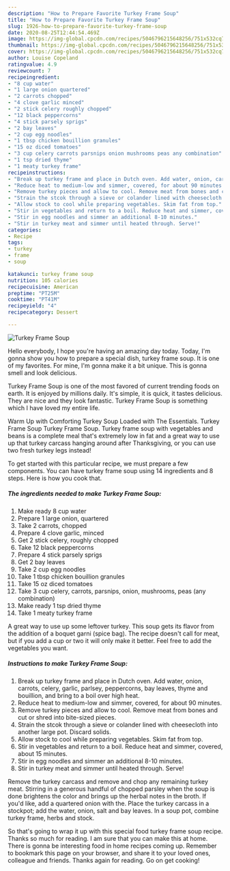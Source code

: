 ```yaml
---
description: "How to Prepare Favorite Turkey Frame Soup"
title: "How to Prepare Favorite Turkey Frame Soup"
slug: 1926-how-to-prepare-favorite-turkey-frame-soup
date: 2020-08-25T12:44:54.469Z
image: https://img-global.cpcdn.com/recipes/5046796215648256/751x532cq70/turkey-frame-soup-recipe-main-photo.jpg
thumbnail: https://img-global.cpcdn.com/recipes/5046796215648256/751x532cq70/turkey-frame-soup-recipe-main-photo.jpg
cover: https://img-global.cpcdn.com/recipes/5046796215648256/751x532cq70/turkey-frame-soup-recipe-main-photo.jpg
author: Louise Copeland
ratingvalue: 4.9
reviewcount: 7
recipeingredient:
- "8 cup water"
- "1 large onion quartered"
- "2 carrots chopped"
- "4 clove garlic minced"
- "2 stick celery roughly chopped"
- "12 black peppercorns"
- "4 stick parsely sprigs"
- "2 bay leaves"
- "2 cup egg noodles"
- "1 tbsp chicken bouillion granules"
- "15 oz diced tomatoes"
- "3 cup celery carrots parsnips onion mushrooms peas any combination"
- "1 tsp dried thyme"
- "1 meaty turkey frame"
recipeinstructions:
- "Break up turkey frame and place in Dutch oven. Add water, onion, carrots, celery, garlic, parlsey, peppercorns, bay leaves, thyme and bouillion, and bring to a boil over high heat."
- "Reduce heat to medium-low and simmer, covered, for about 90 minutes."
- "Remove turkey pieces and allow to cool. Remove meat from bones and cut or shred into bite-sized pieces."
- "Strain the stcok through a sieve or colander lined with cheesecloth into another large pot. Discard solids."
- "Allow stock to cool while preparing vegetables. Skim fat from top."
- "Stir in vegetables and return to a boil. Reduce heat and simmer, covered, about 15 minutes."
- "Stir in egg noodles and simmer an additional 8-10 minutes."
- "Stir in turkey meat and simmer until heated through. Serve!"
categories:
- Recipe
tags:
- turkey
- frame
- soup

katakunci: turkey frame soup 
nutrition: 105 calories
recipecuisine: American
preptime: "PT25M"
cooktime: "PT41M"
recipeyield: "4"
recipecategory: Dessert

---
```



![Turkey Frame Soup](https://img-global.cpcdn.com/recipes/5046796215648256/751x532cq70/turkey-frame-soup-recipe-main-photo.jpg)

Hello everybody, I hope you're having an amazing day today. Today, I'm gonna show you how to prepare a special dish, turkey frame soup. It is one of my favorites. For mine, I'm gonna make it a bit unique. This is gonna smell and look delicious.

Turkey Frame Soup is one of the most favored of current trending foods on earth. It is enjoyed by millions daily. It's simple, it is quick, it tastes delicious. They are nice and they look fantastic. Turkey Frame Soup is something which I have loved my entire life.

Warm Up with Comforting Turkey Soup Loaded with The Essentials. Turkey Frame Soup Turkey Frame Soup. Turkey frame soup with vegetables and beans is a complete meal that&#39;s extremely low in fat and a great way to use up that turkey carcass hanging around after Thanksgiving, or you can use two fresh turkey legs instead!


To get started with this particular recipe, we must prepare a few components. You can have turkey frame soup using 14 ingredients and 8 steps. Here is how you cook that.

<!--inarticleads1-->

##### The ingredients needed to make Turkey Frame Soup:

1. Make ready 8 cup water
1. Prepare 1 large onion, quartered
1. Take 2 carrots, chopped
1. Prepare 4 clove garlic, minced
1. Get 2 stick celery, roughly chopped
1. Take 12 black peppercorns
1. Prepare 4 stick parsely sprigs
1. Get 2 bay leaves
1. Take 2 cup egg noodles
1. Take 1 tbsp chicken bouillion granules
1. Take 15 oz diced tomatoes
1. Take 3 cup celery, carrots, parsnips, onion, mushrooms, peas (any combination)
1. Make ready 1 tsp dried thyme
1. Take 1 meaty turkey frame


A great way to use up some leftover turkey. This soup gets its flavor from the addition of a boquet garni (spice bag). The recipe doesn&#39;t call for meat, but if you add a cup or two it will only make it better. Feel free to add the vegetables you want. 

<!--inarticleads2-->

##### Instructions to make Turkey Frame Soup:

1. Break up turkey frame and place in Dutch oven. Add water, onion, carrots, celery, garlic, parlsey, peppercorns, bay leaves, thyme and bouillion, and bring to a boil over high heat.
1. Reduce heat to medium-low and simmer, covered, for about 90 minutes.
1. Remove turkey pieces and allow to cool. Remove meat from bones and cut or shred into bite-sized pieces.
1. Strain the stcok through a sieve or colander lined with cheesecloth into another large pot. Discard solids.
1. Allow stock to cool while preparing vegetables. Skim fat from top.
1. Stir in vegetables and return to a boil. Reduce heat and simmer, covered, about 15 minutes.
1. Stir in egg noodles and simmer an additional 8-10 minutes.
1. Stir in turkey meat and simmer until heated through. Serve!


Remove the turkey carcass and remove and chop any remaining turkey meat. Stirring in a generous handful of chopped parsley when the soup is done brightens the color and brings up the herbal notes in the broth. If you&#39;d like, add a quartered onion with the. Place the turkey carcass in a stockpot; add the water, onion, salt and bay leaves. In a soup pot, combine turkey frame, herbs and stock. 

So that's going to wrap it up with this special food turkey frame soup recipe. Thanks so much for reading. I am sure that you can make this at home. There is gonna be interesting food in home recipes coming up. Remember to bookmark this page on your browser, and share it to your loved ones, colleague and friends. Thanks again for reading. Go on get cooking!
